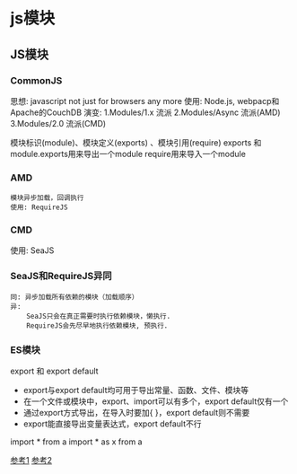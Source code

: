 # js模块

## JS模块

### CommonJS

思想: javascript not just for browsers any more
使用: Node.js, webpacp和Apache的CouchDB
演变:
    1.Modules/1.x 流派
    2.Modules/Async 流派(AMD)
    3.Modules/2.0 流派(CMD)

模块标识(module)、模块定义(exports) 、模块引用(require)
exports 和 module.exports用来导出一个module
require用来导入一个module

### AMD

    模块异步加载，回调执行
    使用: RequireJS

### CMD

   使用: SeaJS

### SeaJS和RequireJS异同

    同: 异步加载所有依赖的模块（加载顺序）
    异:
        SeaJS只会在真正需要时执行依赖模块，懒执行.
        RequireJS会先尽早地执行依赖模块, 预执行.

### ES模块

export 和 export default

+ export与export default均可用于导出常量、函数、文件、模块等
+ 在一个文件或模块中，export、import可以有多个，export default仅有一个
+ 通过export方式导出，在导入时要加{ }，export default则不需要
+ export能直接导出变量表达式，export default不行

import * from a
import * as x from a

[参考1](https://github.com/seajs/seajs/issues/588)
[参考2](https://segmentfault.com/a/1190000010426778)
